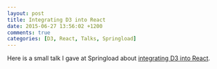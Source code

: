 ```yaml
---
layout: post
title: Integrating D3 into React
date: 2015-06-27 13:56:02 +1200
comments: true
categories: [D3, React, Talks, Springload]
---
```


Here is a small talk I gave at Springload about [integrating D3 into React](/talks/integrating-d3-into-react/).
